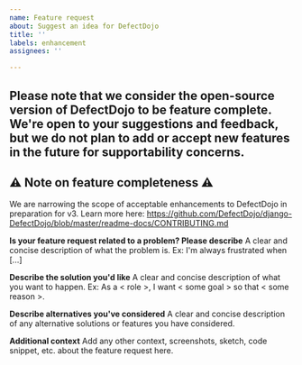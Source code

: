 ```yaml
---
name: Feature request
about: Suggest an idea for DefectDojo
title: ''
labels: enhancement
assignees: ''

---
```

## Please note that we consider the open-source version of DefectDojo to be feature complete. We're open to your suggestions and feedback, but we do not plan to add or accept new features in the future for supportability concerns.

## :warning: Note on feature completeness :warning:

We are narrowing the scope of acceptable enhancements to DefectDojo in preparation for v3. Learn more here:
https://github.com/DefectDojo/django-DefectDojo/blob/master/readme-docs/CONTRIBUTING.md

**Is your feature request related to a problem? Please describe**
A clear and concise description of what the problem is.
Ex: I'm always frustrated when [...]

**Describe the solution you'd like**
A clear and concise description of what you want to happen.
Ex: As a < role >, I want < some goal > so that < some reason >.

**Describe alternatives you've considered**
A clear and concise description of any alternative solutions or features you have considered.

**Additional context**
Add any other context, screenshots, sketch, code snippet, etc. about the feature request here.

